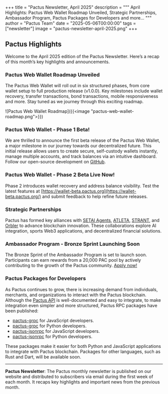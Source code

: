 +++
title = "Pactus Newsletter, April 2025"
description = """
April Highlights: Pactus Web Wallet Roadmap Unveiled, Strategic Partnerships,
Ambassador Program, Pactus Packages for Developers and more...
"""
author = "Pactus Team"
date = "2025-05-06T00:00:00"
tags = ["newsletter"]
image = "pactus-newsletter-april-2025.png"
+++

## Pactus Highlights

Welcome to the April 2025 edition of the Pactus Newsletter.
Here’s a recap of this month’s key highlights and announcements.

### Pactus Web Wallet Roadmap Unveiled

The Pactus Web Wallet will roll out in six structured phases,
from core wallet setup to full production release (v1.0.0).
Key milestones include wallet recovery, transfer transactions, bond transactions, mobile responsiveness and more.
Stay tuned as we journey through this exciting roadmap.

![Pactus Web Wallet Roadmap]({{<image "pactus-web-wallet-roadmap.png">}})

### Pactus Web Wallet - Phase 1 Beta!

We are thrilled to announce the first beta release of the Pactus Web Wallet,
a major milestone in our journey towards our decentralized future.
This initial release allows users to create secure, self-custody wallets instantly,
manage multiple accounts, and track balances via an intuitive dashboard.
Follow our open-source development on [GitHub](https://github.com/pactus-project/pactus-wallet).

### Pactus Web Wallet - Phase 2 Beta Live Now!

Phase 2 introduces wallet recovery and address balance visibility.
Test the latest features at [https://wallet-beta.pactus.org](https://wallet-beta.pactus.org/) and submit
feedback to help refine future releases.

### Strategic Partnerships

Pactus has formed key alliances with
[SETAI Agents](https://aisentient.net/), [ATLETA](https://atleta.network/),
[STRANT](https://strant.ai/), and [Orbler](https://www.orbler.io/)
to advance blockchain innovation. These collaborations explore AI integration,
sports Web3 applications, and decentralized financial solutions.

### Ambassador Program - Bronze Sprint Launching Soon

The Bronze Sprint of the Ambassador Program is set to launch soon.
Participants can earn rewards from a 20,000 PAC pool by actively contributing to the growth of the Pactus community.
[Apply now!](https://forms.gle/1H927mXTVNSMiLi2A)

### Pactus Packages for Developers

As Pactus continues to grow, there is increasing demand from individuals, merchants, and organizations
to interact with the Pactus blockchain.
Although the [Pactus API](https://docs.pactus.org/api/) is well-documented and easy to integrate,
to make integration even simpler and more structured,
Pactus RPC packages have been published:

- [pactus-grpc](https://www.npmjs.com/package/pactus-grpc) for JavaScript developers.
- [pactus-grpc](https://pypi.org/project/pactus-grpc) for Python developers.
- [pactus-jsonrpc](https://www.npmjs.com/package/pactus-jsonrpc) for JavaScript developers.
- [pactus-jsonrpc](https://pypi.org/project/pactus-jsonrpc) for Python developers.

These packages make it easier for both Python and JavaScript applications to integrate with Pactus blockchain.
Packages for other languages, such as Rust and Dart, will be available soon.

---

**Pactus Newsletter**: The Pactus monthly newsletter is published on our website and
distributed to subscribers via email during the first week of each month.
It recaps key highlights and important news from the previous month.
